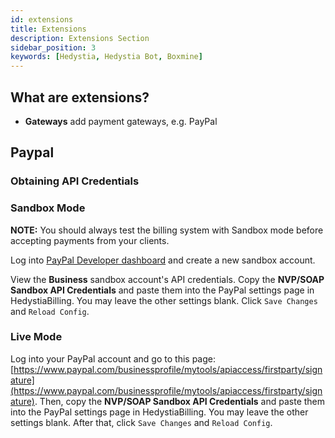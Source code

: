 ```yaml
---
id: extensions
title: Extensions
description: Extensions Section
sidebar_position: 3
keywords: [Hedystia, Hedystia Bot, Boxmine]
---
```


## What are extensions?

- **Gateways** add payment gateways, e.g. PayPal

## Paypal

### Obtaining API Credentials

### Sandbox Mode

**NOTE:** You should always test the billing system with Sandbox mode before accepting payments from your clients.

Log into [PayPal Developer dashboard](https://developer.paypal.com/developer/accounts/) and create a new sandbox account.

View the **Business** sandbox account's API credentials. Copy the **NVP/SOAP Sandbox API Credentials** and paste them into the PayPal settings page in HedystiaBilling. You may leave the other settings blank. Click `Save Changes` and `Reload Config`.

### Live Mode

Log into your PayPal account and go to this page: [https://www.paypal.com/businessprofile/mytools/apiaccess/firstparty/signature](https://www.paypal.com/businessprofile/mytools/apiaccess/firstparty/signature). Then, copy the **NVP/SOAP Sandbox API Credentials** and paste them into the PayPal settings page in HedystiaBilling. You may leave the other settings blank. After that, click `Save Changes` and `Reload Config`.
